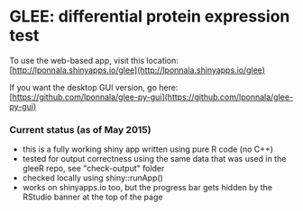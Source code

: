 
# GLEE: differential protein expression test

To use the web-based app, visit this location: [http://lponnala.shinyapps.io/glee](http://lponnala.shinyapps.io/glee)


If you want the desktop GUI version, go here: [https://github.com/lponnala/glee-py-gui](https://github.com/lponnala/glee-py-gui)


### Current status (as of May 2015)

- this is a fully working shiny app written using pure R code (no C++)
- tested for output correctness using the same data that was used in the gleeR repo, see "check-output" folder
- checked locally using shiny::runApp()
- works on shinyapps.io too, but the progress bar gets hidden by the RStudio banner at the top of the page
